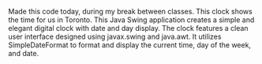 Made this code today, during my break between classes. This clock shows the time for us in Toronto. 
This Java Swing application creates a simple and elegant digital clock with date and day display. 
The clock features a clean user interface designed using javax.swing and java.awt. 
It utilizes SimpleDateFormat to format and display the current time, day of the week, and date.
